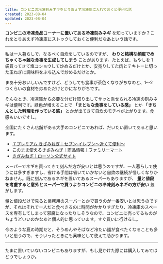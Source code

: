 ```yaml
---
title: コンビニの冷凍刻みネギをとりあえず冷凍庫に入れておくと便利な話
created: 2023-08-04
updated: 2023-08-04
---
```


**コンビニの冷凍食品コーナーに置いてある冷凍刻みネギ** を知っていますか？これをとりあえず冷凍庫にストックしておくと便利だなあという話です。

---

私は一人暮らしで、なるべく自炊をしているのですが、 **わりと結構な頻度でめちゃくちゃ雑な食事を生成してしまう** ことがあります。たとえば、もやしを 1 袋買ってきて塩コショウして炒めるだけとか、安売りしてた肉とテキトーに切った玉ねぎに調味料をぶち込んで炒めるだけとか。

まあ十分おいしいんですけど、どうしても食事が茶色くなりがちなのと、1～2 つくらいの食材を炒めただけとかになりがちです。

そんなとき、冷凍庫から必要な分だけ取り出してサッと乗せられる冷凍の刻みネギは便利です。緑色が増えることで **「まともな食事をしている感」** とか **「きちんとした料理を作っている感」** とかが出てきて自炊のモチベが上がります。食感もいいですし。

全国にたくさん店舗がある大手のコンビニであれば、だいたい置いてあると思います。

- [７プレミアム きざみねぎ｜セブン‐イレブン～近くて便利～](https://www.sej.co.jp/products/a/item/410110/)
- [このまま使えるきざみねぎ｜商品情報｜ファミリーマート](https://www.family.co.jp/goods/frozen_foods/3510407.html)
- [きざみねぎ｜ローソン公式サイト](https://www.lawson.co.jp/recommend/original/detail/1439195_1996.html)

スーパーでネギを買ってきて刻んだ方が安いとは思うのですが、一人暮らしで使うには多すぎますし、省ける手間は省いていかないと自炊の継続が怪しくなりかねません。既に刻んであるネギを置いてあるスーパーもありますが、 **量と値段を考慮すると意外とスーパーで買うよりコンビニの冷凍刻みネギの方が安い** 気がします。

量と値段だけで見ると業務用のスーパーとかで買うのが一番安いとは思うのですが、それはそれで一人だと食べきるのに時間がかかりすぎたり、冷凍庫のスペースを専有してしまって邪魔になったりしそうなので、コンビニに売ってるものがちょうどいいのかなあと個人的に思っています。すぐ買いに行けるし。

今のような夏の時期だと、そうめんやそばなど冷たい麺が食べたくなることも多いと思うので、そういったときにも薬味として使えて助かります。

---

たまに置いていないコンビニもありますが、もし見かけた際には購入してみてはどうでしょうか。
